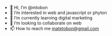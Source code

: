 - 👋 Hi, I’m @mtobon
- 👀 I’m interested in web and  javascript or phyton 
- 🌱 I’m currently learning digital marketing
- 💞️ I’m looking to collaborate on web
- 📫 How to reach me matetobon@gmail.com

<!---
mtobon/mtobon is a ✨ special ✨ repository because its `README.md` (this file) appears on your GitHub profile.
You can click the Preview link to take a look at your changes.
--->
